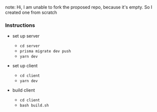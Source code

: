 <span>note: Hi, I am unable to fork the proposed repo, because it's empty. So I created one from scratch</span>

### Instructions

- set up server

  - `cd server`
  - `prisma migrate dev push`
  - `yarn dev`

- set up client

  - `cd client`
  - `yarn dev`

- build client

  - `cd client`
  - `bash build.sh`
